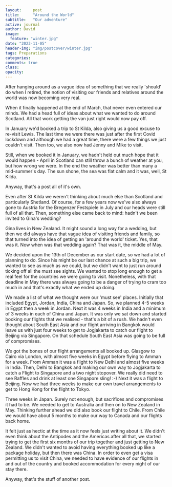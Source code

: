 ```yaml
---
layout:     post
title:      "Around the World"
subtitle:   "Our adventure"
active: journal
author: David
image:
  feature: "winter.jpg"
date: "2023-11-05" 
header-img: "img/postcover/winter.jpg"
tags: Preparations
categories:
comments: true
class:
opacity:
---
```


After hanging around as a vague idea of something that we really 'should' do when I retired, the notion of visiting our friends and relatives around the world was now becoming very real.

When it finally happened  at the end of March, that never even entered our minds. We had a head full of ideas about what we wanted to do around Scotland. All that work getting the van just right would now pay off.

In January we'd booked a trip to St Kilda, also giving us a good excuse to re-visit Lewis. The last time we were there was just after the first Covid lockdown and although we had a great time, there were a few things we just couldn't visit. Then too, we also now had Jenny and Mike to visit. 

Still, when we booked it in January, we hadn't held out much hope that it would happen - April in Scotland can still throw a bunch of weather at you, but how wrong we were. In the end the weather was better than many a mid-summer's day. The sun shone, the sea was flat calm and it was, well, St Kilda. 

Anyway, that's a post all of it's own. 

Even after St Kilda we weren't thinking about much else than Scotland and particularly Shetland. Of course, for a few years now we've also always gone to Austria for the Bregenzer Festspiele in July  and our heads were still full of all that. Then, something else came back to mind: hadn't we been invited to Gina's wedding? 

Gina lives in New Zealand. It might sound a long way for a wedding, but then we did always have that vague idea of visiting friends and family, so that turned into the idea of getting an 'around the world' ticket. Yes, that was it. Now when was that wedding again? That was it, the middle of May. 

We decided upon the 13th of December as our start date, so we had a lot of planning to do. Since his might be our last chance at such a big trip, we wanted to see as much as we could, but we didn't want to just run around ticking off all the must see sights. We wanted to stop long enough to get a real feel for the countries we were going to visit. Nonetheless, with that deadline in May there was always going to be a danger of trying to cram too much in and that's exactly what we ended up doing.

We made a list of what we thought were our 'must see' places. Initially that included Egypt, Jordan, India, China and Japan. So, we planned 4-5 weeks in Egypt then a week in Jordan. Next it was 4 weeks in India and a minimum of 3 weeks in each of China and Japan. It was only we sat down and started booking our flights that we realised - that's a bit of a rush. We hadn't even thought about South East Asia and our flight arriving in Bangkok would leave us with just four weeks to get to Jogjakarta to catch our flight to Beijing via Singapore. On that schedule South East Asia was going to be full of compromises.

We got the bones of our flight arrangements all booked up. Glasgow to Cairo via London, with almost five weeks in Egypt before flying to Amman for a week. From Amman it was a flight to New Delhi and almost five weeks in India. Then, Delhi to Bangkok and making our own way to Jogjakarta to catch a Flight to Singapore and a two night stopover. We really did need to see Raffles and drink at least one Singapore sling! :-) Next it was  a flight to Beijing. Now we had three weeks to make our own travel arrangements to get to Hong Kong for the flight to Tokyo. 

Three weeks in Japan. Surely not enough, but sacrifices and compromises it had to be. We needed to get to Australia and then on to New Zealand in May. Thinking further ahead we did also book our flight to Chile. From Chile we would have about 5 months to make our way to Canada and our flights back home.

It felt just as hectic at the time as it now feels just writing about it. We didn't even think about the Antipodes and the Americas after all that, we started trying to get the first six months of our trip together and just getting to New Zealand. We didn't wanted to avoid having everything booked up like a package holiday, but then there was China. In order to even get a visa permitting us to visit China, we needed to have evidence of our flights in and out of the country and booked accommodation for every night of our stay there. 

Anyway, that's the stuff of another post. 

